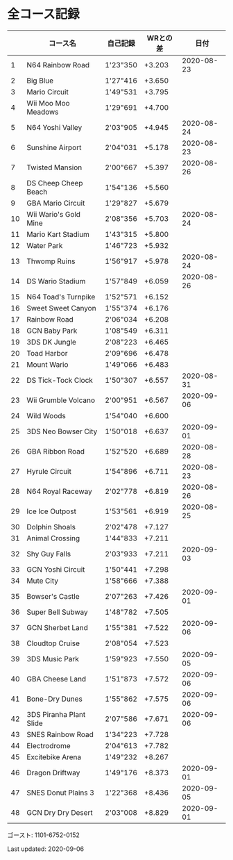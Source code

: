 # 全コース記録

||コース名|自己記録|WRとの差|日付
|--|--|--|--|--|
|1|N64 Rainbow Road|1'23"350|+3.203|2020-08-23|
|2|Big Blue|1'27"416|+3.650||
|3|Mario Circuit|1'49"531|+3.795||
|4|Wii Moo Moo Meadows|1'29"691|+4.700||
|5|N64 Yoshi Valley|2'03"905|+4.945|2020-08-24|
|6|Sunshine Airport|2'04"031|+5.178|2020-08-23|
|7|Twisted Mansion|2'00"667|+5.397|2020-08-26|
|8|DS Cheep Cheep Beach|1'54"136|+5.560||
|9|GBA Mario Circuit|1'29"827|+5.679||
|10|Wii Wario's Gold Mine|2'08"356|+5.703|2020-08-24|
|11|Mario Kart Stadium|1'43"315|+5.800||
|12|Water Park|1'46"723|+5.932||
|13|Thwomp Ruins|1'56"917|+5.978|2020-08-24|
|14|DS Wario Stadium|1'57"849|+6.059|2020-08-26|
|15|N64 Toad's Turnpike|1'52"571|+6.152||
|16|Sweet Sweet Canyon|1'55"374|+6.176||
|17|Rainbow Road|2'06"034|+6.208||
|18|GCN Baby Park|1'08"549|+6.311||
|19|3DS DK Jungle|2'08"223|+6.465||
|20|Toad Harbor|2'09"696|+6.478||
|21|Mount Wario|1'49"066|+6.483||
|22|DS Tick-Tock Clock|1'50"307|+6.557|2020-08-31|
|23|Wii Grumble Volcano|2'00"951|+6.567|2020-09-06|
|24|Wild Woods|1'54"040|+6.600||
|25|3DS Neo Bowser City|1'50"018|+6.637|2020-09-01|
|26|GBA Ribbon Road|1'52"520|+6.689|2020-08-28|
|27|Hyrule Circuit|1'54"896|+6.711|2020-08-23|
|28|N64 Royal Raceway|2'02"778|+6.819|2020-08-26|
|29|Ice Ice Outpost|1'53"561|+6.919|2020-08-25|
|30|Dolphin Shoals|2'02"478|+7.127||
|31|Animal Crossing|1'44"833|+7.211||
|32|Shy Guy Falls|2'03"933|+7.211|2020-09-03|
|33|GCN Yoshi Circuit|1'50"441|+7.298||
|34|Mute City|1'58"666|+7.388||
|35|Bowser's Castle|2'07"263|+7.426|2020-09-01|
|36|Super Bell Subway|1'48"782|+7.505||
|37|GCN Sherbet Land|1'55"381|+7.522|2020-09-06|
|38|Cloudtop Cruise|2'08"054|+7.523||
|39|3DS Music Park|1'59"923|+7.550|2020-09-05|
|40|GBA Cheese Land|1'51"873|+7.572|2020-09-06|
|41|Bone-Dry Dunes|1'55"862|+7.575|2020-09-06|
|42|3DS Piranha Plant Slide|2'07"586|+7.671|2020-09-06|
|43|SNES Rainbow Road|1'34"223|+7.728||
|44|Electrodrome|2'04"613|+7.782||
|45|Excitebike Arena|1'49"232|+8.267||
|46|Dragon Driftway|1'49"176|+8.373|2020-09-01|
|47|SNES Donut Plains 3|1'22"368|+8.436|2020-09-05|
|48|GCN Dry Dry Desert|2'03"008|+8.829|2020-09-01|

ゴースト: 1101-6752-0152

Last updated: 2020-09-06
